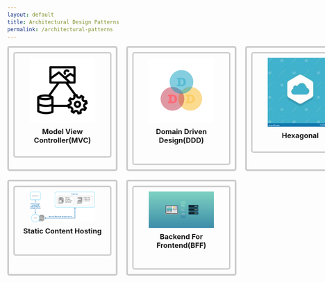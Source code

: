 ```yaml
---
layout: default
title: Architectural Design Patterns
permalink: /architectural-patterns
---
```

<style>
  .button-container {
    display: grid;
    grid-template-columns: repeat(4, 1fr);
    gap: 20px;
    justify-items: center;
    padding-bottom: 50px;
  }

  .button {
    text-align: center;
    border: 4px solid #ccc;
    padding: 10px;
    border-radius: 5px;
  }

  .button img {
    width: 150px; /* Adjust as needed */
    height: auto;
    display: block;
    margin: 0 auto;
  }

  .button h3 {
    margin-top: 10px;
  }

  .box {
    border: 3px solid #ccc;
    padding: 10px;
    border-radius: 5px;
    width: 200px; /* Adjust as needed */
    text-align: center;
  }

  .button a {
    text-decoration: none;
  }

  h1 {
    font-size: 36px; /* Increase font size */
    text-align: left; /* Center align the text */
    margin-top: 40px; /* Add some top margin */
  }
</style>

<div class="button-container">
  <div class="button">
    <div class="box">
      <a href="/architectural-pattern/model-view-controller">
        <img src="./pictures/mvcicon.png" alt="MVC">
        <h3>Model View Controller(MVC)</h3>
      </a>
    </div>
  </div>
    <div class="button">
    <div class="box">
      <a href="/architectural-pattern/domain-driven-design">
        <img src="./pictures/dddicon.png" alt="DDD">
        <h3>Domain Driven Design(DDD)</h3>
        &nbsp;
        </a>
    </div>
  </div>
    <div class="button">
    <div class="box">
      <a href="/architectural-pattern/hexagonal-architecture">
        <img src="./pictures/hexaicon.png" alt="Hexagonal">
        <h3>Hexagonal</h3>
      </a>
    </div>
  </div>

  <div class="button">
    <div class="box">
      <a href="/architectural-pattern/mvp">
        <img src="./pictures/mvpicon.png" alt="MVP">
        <h3>MVP (Model View Presenter)</h3>
        &nbsp;
      </a>
    </div>
  </div>

  <div class="button">
    <div class="box">
      <a href="/architectural-pattern/static-content-hosting">
        <img src="./pictures/SCH.png" alt="SCH">
        <h3>Static Content Hosting</h3>
        &nbsp;
      </a>
    </div>
  </div>

 <div class="button">
    <div class="box">
      <a href="/architectural-patterns/backend-for-frontend">
        <img src="./pictures/bfficon.png" alt="SCH">
        <h3>Backend For Frontend(BFF)</h3>
        &nbsp;
      </a>
    </div>
  </div>



  <!-- Add more buttons similarly -->
</div>
